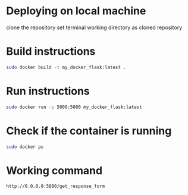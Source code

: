 # Deploying on local machine
clone the repository
set terminal working directory as cloned repository

# Build instructions

```bash
sudo docker build -t my_docker_flask:latest .
```

# Run instructions 

```bash
sudo docker run -p 5000:5000 my_docker_flask:latest 
```

# Check if the container is running

```bash
sudo docker ps
```
# Working command 
```bash
http://0.0.0.0:5000/get_response_form
```


